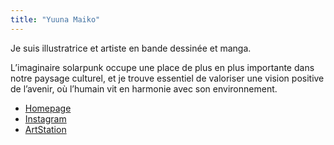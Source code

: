 ```yaml
---
title: "Yuuna Maiko"
---
```


Je suis illustratrice et artiste en bande dessinée et manga.

L’imaginaire solarpunk occupe une place de plus en plus importante dans notre paysage culturel, et je trouve essentiel de valoriser une vision positive de l’avenir, où l’humain vit en harmonie avec son environnement.

- [Homepage](https://yuuna-maiko.my.canva.site/yuuna-maiko?fbclid=PAZXh0bgNhZW0CMTEAAadvrs1EFcyhtWzo8AQqdU7RF4J-sy-CCd7sQfn1VFLcQwCFOEwUoI43EvFdUQ_aem_XaN9Cyoj398v0qs_c7Ad1Q)
- [Instagram](http://www.instagram.com/yuuna_maiko/)
- [ArtStation](https://yuuna-maiko.artstation.com/)
